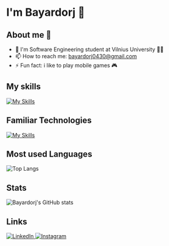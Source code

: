 # I'm Bayardorj 👋

<!--
**Bayardorj/Bayardorj** is a ✨ _special_ ✨ repository because its `README.md` (this file) appears on your GitHub profile.
-->
## About me 🧐 
- 🔭 I'm Software Engineering student at Vilnius University 👨‍🎓
- 📫 How to reach me: bayardorj0430@gmail.com 
- ⚡ Fun fact: i like to play mobile games 🎮  

## My skills
[![My Skills](https://skillicons.dev/icons?i=java,js,python,cpp,html,css,mysql,postgres,php&theme=light)](https://skillicons.dev)

## Familiar Technologies
[![My Skills](https://skillicons.dev/icons?i=ubuntu,anaconda,vscode,aws,docker,idea,linux,postman,powershell&theme=light)](https://skillicons.dev)


## Most used Languages
![Top Langs](https://github-readme-stats.vercel.app/api/top-langs/?username=Bayardorj&layout=compact)
## Stats
![Bayardorj's GitHub stats](https://pixel-profile.vercel.app/api/github-stats?username=Bayardorj&theme=fuji&pixelate_avatar=false)
## Links
<!-- Section layout inspired by Awesome GitHub Profile README "Descriptive" patterns:
     https://github.com/abhisheknaiidu/awesome-github-profile-readme?tab=readme-ov-file#descriptive- -->
<a href="https://www.linkedin.com/in/bayardorj-dagdandorj-35927b304/" target="blank">
  <img src="https://skillicons.dev/icons?i=linkedin" alt="LinkedIn" />
</a>
<a href="https://www.instagram.com/feitan_27/" target="blank">
  <img src="https://skillicons.dev/icons?i=instagram" alt="Instagram" />
</a>
